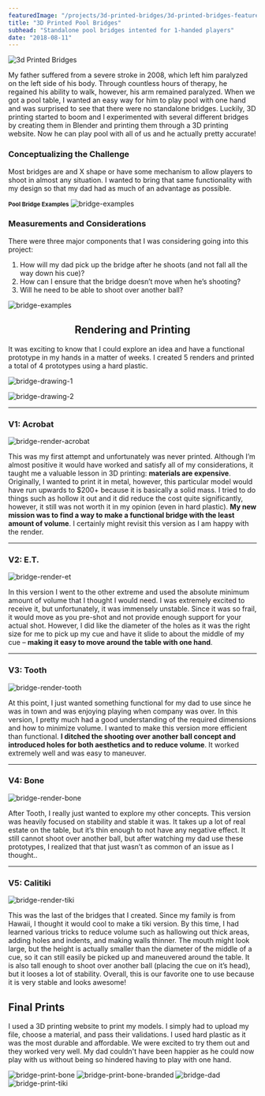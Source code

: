```yaml
---
featuredImage: "/projects/3d-printed-bridges/3d-printed-bridges-featured.jpg"
title: "3D Printed Pool Bridges"
subhead: "Standalone pool bridges intented for 1‑handed players"
date: "2018-08-11"
---
```


![3d Printed Bridges](/projects/3d-printed-bridges/3d-printed-bridges-featured.jpg)

My father suffered from a severe stroke in 2008, which left him paralyzed on the left side of his body. Through countless hours of therapy, he regained his ability to walk, however, his arm remained paralyzed. When we got a pool table, I wanted an easy way for him to play pool with one hand and was surprised to see that there were no standalone bridges. Luckily, 3D printing started to boom and I experimented with several different bridges by creating them in Blender and printing them through a 3D printing website. Now he can play pool with all of us and he actually pretty accurate!



### Conceptualizing the Challenge
Most bridges are and X shape or have some mechanism to allow players to shoot in almost any situation. I wanted to bring that same functionality with my design so that my dad had as much of an advantage as possible.

<small>**Pool Bridge Examples**</small>
![bridge-examples](/projects/3d-printed-bridges/3d-printed-bridges-examples.jpg)

### Measurements and Considerations
There were three major components that I was considering going into this project:

1. How will my dad pick up the bridge after he shoots (and not fall all the way down his cue)?
2. How can I ensure that the bridge doesn’t move when he’s shooting?
3. Will he need to be able to shoot over another ball?

![bridge-examples](/projects/3d-printed-bridges/3d-printed-bridges-concepts.jpg)

<div class="bg bg-gray">

<h2 style="text-align:center">Rendering and Printing</h2>

It was exciting to know that I could explore an idea and have a functional prototype in my hands in a matter of weeks. I created 5 renders and printed a total of 4 prototypes using a hard plastic.

<div class="grid">
<div class="col col-6">

![bridge-drawing-1](/projects/3d-printed-bridges/3d-printed-bridges-drawing-1.jpg)

</div>
<div class="col col-6">

![bridge-drawing-2](/projects/3d-printed-bridges/3d-printed-bridges-drawing-2.jpg)

</div>

<div class="col col-8">
<hr/>

### V1: Acrobat
![bridge-render-acrobat](/projects/3d-printed-bridges/3d-printed-bridges-render-acrobat.jpg)

This was my first attempt and unfortunately was never printed. Although I’m almost positive it would have worked and satisfy all of my considerations, it taught me a valuable lesson in 3D printing: <b>materials are expensive</b>. Originally, I wanted to print it in metal, however, this particular model would have run upwards to $200+ because it is basically a solid mass. I tried to do things such as hollow it out and it did reduce the cost quite significantly, however, it still was not worth it in my opinion (even in hard plastic). <b>My new mission was to find a way to make a functional bridge with the least amount of volume</b>. I certainly might revisit this version as I am happy with the render.
</div>
<div class="col col-8">
<hr/>

### V2: E.T.
![bridge-render-et](/projects/3d-printed-bridges/3d-printed-bridges-render-et.jpg)

In this version I went to the other extreme and used the absolute minimum amount of volume that I thought I would need. I was extremely excited to receive it, but unfortunately, it was immensely unstable. Since it was so frail, it would move as you pre-shot and not provide enough support for your actual shot. However, I did like the diameter of the holes as it was the right size for me to pick up my cue and have it slide to about the middle of my cue – <b>making it easy to move around the table with one hand</b>.
</div>
<div class="col col-8">
<hr/>

### V3: Tooth
![bridge-render-tooth](/projects/3d-printed-bridges/3d-printed-bridges-render-tooth.jpg)

At this point, I just wanted something functional for my dad to use since he was in town and was enjoying playing when company was over. In this version, I pretty much had a good understanding of the required dimensions and how to minimize volume. I wanted to make this version more efficient than functional. <strong>I ditched the shooting over another ball concept and introduced holes for both aesthetics and to reduce volume</strong>. It worked extremely well and was easy to maneuver.
</div>
<div class="col col-8">
<hr/>

### V4: Bone
![bridge-render-bone](/projects/3d-printed-bridges/3d-printed-bridges-render-bone.jpg)

After Tooth, I really just wanted to explore my other concepts. This version was heavily focused on stability and stable it was. It takes up a lot of real estate on the table, but it’s thin enough to not have any negative effect. It still cannot shoot over another ball, but after watching my dad use these prototypes, I realized that that just wasn’t as common of an issue as I thought.</strong>.
</div>
<div class="col col-8">
<hr/>

### V5: Calitiki
![bridge-render-tiki](/projects/3d-printed-bridges/3d-printed-bridges-render-tiki.jpg)

This was the last of the bridges that I created. Since my family is from Hawaii, I thought it would cool to make a tiki version. By this time, I had learned various tricks to reduce volume such as hallowing out thick areas, adding holes and indents, and making walls thinner. The mouth might look large, but the height is actually smaller than the diameter of the middle of a cue, so it can still easily be picked up and maneuvered around the table. It is also tall enough to shoot over another ball (placing the cue on it’s head), but it looses a lot of stability. Overall, this is our favorite one to use because it is very stable and looks awesome!
</div>
</div>
</div>

## Final Prints

I used a 3D printing website to print my models. I simply had to upload my file, choose a material, and pass their validations. I used hard plastic as it was the most durable and affordable. We were excited to try them out and they worked very well. My dad couldn't have been happier as he could now play with us without being so hindered having to play with one hand.

![bridge-print-bone](/projects/3d-printed-bridges/3d-printed-bridges-print-bone.jpg)
![bridge-print-bone-branded](/projects/3d-printed-bridges/3d-printed-bridges-print-bone-branded.jpg)
![bridge-dad](/projects/3d-printed-bridges/3d-printed-bridges-dad.jpg)
![bridge-print-tiki](/projects/3d-printed-bridges/3d-printed-bridges-print-tiki.jpg)